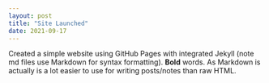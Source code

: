 ```yaml
---
layout: post
title: "Site Launched"
date: 2021-09-17
---
```

Created a simple website using GitHub Pages with integrated Jekyll (note md files use Markdown for syntax formatting).  **Bold** words.  As Markdown is actually is a lot easier to use for writing posts/notes than raw HTML.
